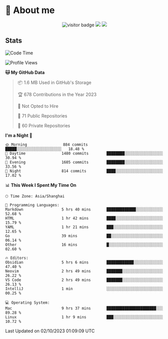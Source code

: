 <!-- ![](https://youpai.roccoshi.top/img/20200804214216.png) -->

# 🧐 About me
 
<p align="center">
<img src="https://visitor-badge.laobi.icu/badge?page_id=Lincest.Lincest&title=hits" alt="visitor badge"/>
<a href="mailto:imroccoshi@gmail.com"><img src="https://img.shields.io/badge/gmail-imroccoshi%40gmail.com-red"></a>
<a href="https://blog.roccoshi.top"><img src="https://img.shields.io/badge/blog-roccoshi-green"></a>
</p>

## Stats

<!--START_SECTION:waka-->
![Code Time](http://img.shields.io/badge/Code%20Time-607%20hrs%2054%20mins-blue)

![Profile Views](http://img.shields.io/badge/Profile%20Views-2-blue)

**🐱 My GitHub Data** 

> 📦 1.6 MB Used in GitHub's Storage 
 > 
> 🏆 678 Contributions in the Year 2023
 > 
> 🚫 Not Opted to Hire
 > 
> 📜 71 Public Repositories 
 > 
> 🔑 60 Private Repositories 
 > 
**I'm a Night 🦉** 

```text
🌞 Morning                884 commits         █████░░░░░░░░░░░░░░░░░░░░   18.48 % 
🌆 Daytime                1480 commits        ████████░░░░░░░░░░░░░░░░░   30.94 % 
🌃 Evening                1605 commits        ████████░░░░░░░░░░░░░░░░░   33.56 % 
🌙 Night                  814 commits         ████░░░░░░░░░░░░░░░░░░░░░   17.02 % 
```


📊 **This Week I Spent My Time On** 

```text
🕑︎ Time Zone: Asia/Shanghai

💬 Programming Languages: 
Markdown                 5 hrs 40 mins       █████████████░░░░░░░░░░░░   52.68 % 
HTML                     1 hr 42 mins        ████░░░░░░░░░░░░░░░░░░░░░   15.79 % 
YAML                     1 hr 21 mins        ███░░░░░░░░░░░░░░░░░░░░░░   12.65 % 
Go                       39 mins             ██░░░░░░░░░░░░░░░░░░░░░░░   06.14 % 
Other                    16 mins             █░░░░░░░░░░░░░░░░░░░░░░░░   02.60 % 

🔥 Editors: 
Obsidian                 5 hrs 6 mins        ████████████░░░░░░░░░░░░░   47.40 % 
Neovim                   2 hrs 49 mins       ███████░░░░░░░░░░░░░░░░░░   26.22 % 
VS Code                  2 hrs 49 mins       ███████░░░░░░░░░░░░░░░░░░   26.13 % 
IntelliJ                 1 min               ░░░░░░░░░░░░░░░░░░░░░░░░░   00.25 % 

💻 Operating System: 
Mac                      9 hrs 37 mins       ██████████████████████░░░   89.28 % 
Linux                    1 hr 9 mins         ███░░░░░░░░░░░░░░░░░░░░░░   10.72 % 
```


 Last Updated on 02/10/2023 01:09:09 UTC
<!--END_SECTION:waka-->


